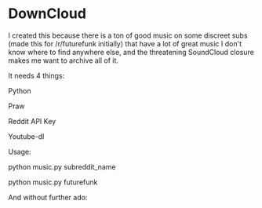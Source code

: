 # DownCloud

I created this because there is a ton of good music on some discreet subs (made this for /r/futurefunk initially) that have a lot of great music I don't know where to find anywhere else, and the threatening SoundCloud closure makes me want to archive all of it.

It needs 4 things:

Python

Praw

Reddit API Key

Youtube-dl


Usage:

python music.py subreddit_name

python music.py futurefunk

And without further ado:
